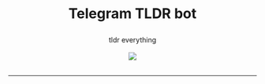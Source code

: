 # <p align="center">Telegram TLDR bot
  
<p align="center">
  tldr everything<br><br>
  <a href="https://heroku.com/deploy?template=https://github.com/joaorafaelm/telegram-tldr-bot"><img src="https://www.herokucdn.com/deploy/button.svg"></a><br><br>
  </a>
  <hr/>
</p>
